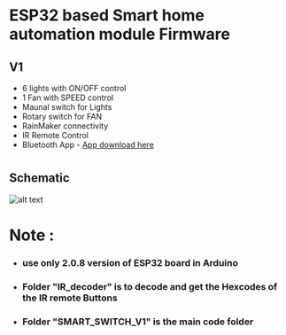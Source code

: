 # ESP32 based Smart home automation module Firmware
## V1 
- 6 lights with ON/OFF control
- 1 Fan with SPEED control
- Maunal switch for Lights
- Rotary switch for FAN
- RainMaker connectivity
- IR Remote Control
- Bluetooth App  - [App download here](https://drive.google.com/file/d/1IpKthi5wDD9kDJduudfDiAPXp15MMDYo/view?usp=sharing)

#
## Schematic
![alt text](circuit.png "circuit")
#

# Note :
- ### use only 2.0.8 version of ESP32 board in Arduino
- ### Folder "IR_decoder" is to decode and get the Hexcodes of the IR remote Buttons
- ### Folder "SMART_SWITCH_V1" is the main code folder

